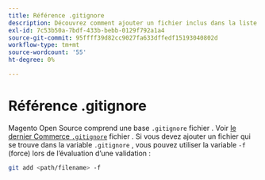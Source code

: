 ```yaml
---
title: Référence .gitignore
description: Découvrez comment ajouter un fichier inclus dans la liste d’exclusion.
exl-id: 7c53b50a-7bdf-433b-bebb-0129f792a1a4
source-git-commit: 95ffff39d82cc9027fa633dffedf15193040802d
workflow-type: tm+mt
source-wordcount: '55'
ht-degree: 0%

---
```


# Référence .gitignore

Magento Open Source comprend une base `.gitignore` fichier . Voir [le dernier Commerce `.gitignore`](https://raw.githubusercontent.com/magento/magento2/2.4/.gitignore) fichier . Si vous devez ajouter un fichier qui se trouve dans la variable `.gitignore` , vous pouvez utiliser la variable `-f` (force) lors de l’évaluation d’une validation :

```bash
git add <path/filename> -f
```
